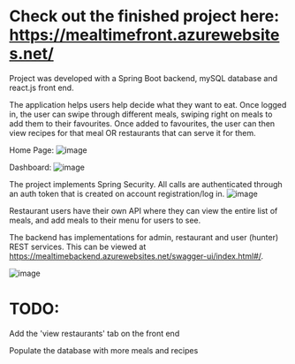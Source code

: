 # Check out the finished project here: https://mealtimefront.azurewebsites.net/

Project was developed with a Spring Boot backend, mySQL database and react.js front end.

The application helps users help decide what they want to eat. Once logged in, the user can swipe through different meals, swiping right on meals to add them to their favourites. Once added to favourites, the user can then view recipes for that meal OR restaurants that can serve it for them. 

Home Page:
![image](https://user-images.githubusercontent.com/75184002/163822951-e8e062a1-4494-415a-9785-cf29c26b540d.png)

Dashboard:
![image](https://user-images.githubusercontent.com/75184002/163823325-46d62947-1de3-4d96-b250-f4974af1da15.png)

The project implements Spring Security. All calls are authenticated through an auth token that is created on account registration/log in. 
![image](https://user-images.githubusercontent.com/75184002/163824181-1b493ae9-06f8-462f-9b82-15356e642a95.png)


Restaurant users have their own API where they can view the entire list of meals, and add meals to their menu for users to see.

The backend has implementations for admin, restaurant and user (hunter) REST services. This can be viewed at https://mealtimebackend.azurewebsites.net/swagger-ui/index.html#/.

![image](https://user-images.githubusercontent.com/75184002/163824532-fe304749-6826-4aa6-8d94-5def79b6ce6f.png)

# TODO:
Add the 'view restaurants' tab on the front end

Populate the database with more meals and recipes
